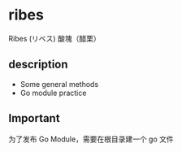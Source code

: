 # ribes

Ribes (リベス) 酸塊（醋栗）

## description

- Some general methods
- Go module practice

## Important

为了发布 Go Module，需要在根目录建一个 go 文件
